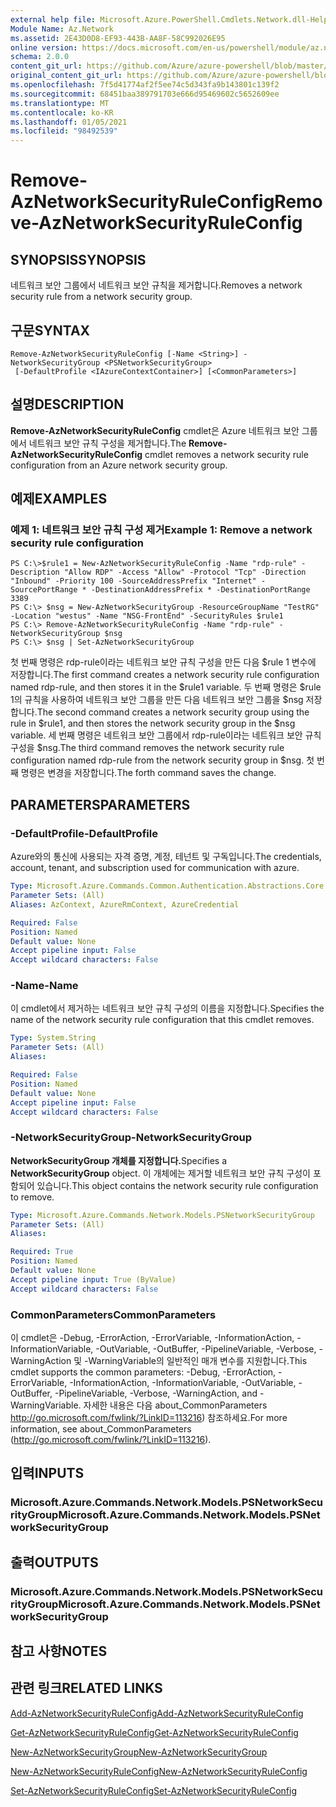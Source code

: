 ```yaml
---
external help file: Microsoft.Azure.PowerShell.Cmdlets.Network.dll-Help.xml
Module Name: Az.Network
ms.assetid: 2E43D0D8-EF93-443B-AA8F-58C992026E95
online version: https://docs.microsoft.com/en-us/powershell/module/az.network/remove-aznetworksecurityruleconfig
schema: 2.0.0
content_git_url: https://github.com/Azure/azure-powershell/blob/master/src/Network/Network/help/Remove-AzNetworkSecurityRuleConfig.md
original_content_git_url: https://github.com/Azure/azure-powershell/blob/master/src/Network/Network/help/Remove-AzNetworkSecurityRuleConfig.md
ms.openlocfilehash: 7f5d41774af2f5ee74c5d343fa9b143801c139f2
ms.sourcegitcommit: 68451baa389791703e666d95469602c5652609ee
ms.translationtype: MT
ms.contentlocale: ko-KR
ms.lasthandoff: 01/05/2021
ms.locfileid: "98492539"
---
```

# <span data-ttu-id="fbe2b-101">Remove-AzNetworkSecurityRuleConfig</span><span class="sxs-lookup"><span data-stu-id="fbe2b-101">Remove-AzNetworkSecurityRuleConfig</span></span>

## <span data-ttu-id="fbe2b-102">SYNOPSIS</span><span class="sxs-lookup"><span data-stu-id="fbe2b-102">SYNOPSIS</span></span>
<span data-ttu-id="fbe2b-103">네트워크 보안 그룹에서 네트워크 보안 규칙을 제거합니다.</span><span class="sxs-lookup"><span data-stu-id="fbe2b-103">Removes a network security rule from a network security group.</span></span>

## <span data-ttu-id="fbe2b-104">구문</span><span class="sxs-lookup"><span data-stu-id="fbe2b-104">SYNTAX</span></span>

```
Remove-AzNetworkSecurityRuleConfig [-Name <String>] -NetworkSecurityGroup <PSNetworkSecurityGroup>
 [-DefaultProfile <IAzureContextContainer>] [<CommonParameters>]
```

## <span data-ttu-id="fbe2b-105">설명</span><span class="sxs-lookup"><span data-stu-id="fbe2b-105">DESCRIPTION</span></span>
<span data-ttu-id="fbe2b-106">**Remove-AzNetworkSecurityRuleConfig** cmdlet은 Azure 네트워크 보안 그룹에서 네트워크 보안 규칙 구성을 제거합니다.</span><span class="sxs-lookup"><span data-stu-id="fbe2b-106">The **Remove-AzNetworkSecurityRuleConfig** cmdlet removes a network security rule configuration from an Azure network security group.</span></span>

## <span data-ttu-id="fbe2b-107">예제</span><span class="sxs-lookup"><span data-stu-id="fbe2b-107">EXAMPLES</span></span>

### <span data-ttu-id="fbe2b-108">예제 1: 네트워크 보안 규칙 구성 제거</span><span class="sxs-lookup"><span data-stu-id="fbe2b-108">Example 1: Remove a network security rule configuration</span></span>
```
PS C:\>$rule1 = New-AzNetworkSecurityRuleConfig -Name "rdp-rule" -Description "Allow RDP" -Access "Allow" -Protocol "Tcp" -Direction "Inbound" -Priority 100 -SourceAddressPrefix "Internet" -SourcePortRange * -DestinationAddressPrefix * -DestinationPortRange 3389
PS C:\> $nsg = New-AzNetworkSecurityGroup -ResourceGroupName "TestRG" -Location "westus" -Name "NSG-FrontEnd" -SecurityRules $rule1
PS C:\> Remove-AzNetworkSecurityRuleConfig -Name "rdp-rule" -NetworkSecurityGroup $nsg
PS C:\> $nsg | Set-AzNetworkSecurityGroup
```

<span data-ttu-id="fbe2b-109">첫 번째 명령은 rdp-rule이라는 네트워크 보안 규칙 구성을 만든 다음 $rule 1 변수에 저장합니다.</span><span class="sxs-lookup"><span data-stu-id="fbe2b-109">The first command creates a network security rule configuration named rdp-rule, and then stores it in the $rule1 variable.</span></span>
<span data-ttu-id="fbe2b-110">두 번째 명령은 $rule 1의 규칙을 사용하여 네트워크 보안 그룹을 만든 다음 네트워크 보안 그룹을 $nsg 저장합니다.</span><span class="sxs-lookup"><span data-stu-id="fbe2b-110">The second command creates a network security group using the rule in $rule1, and then stores the network security group in the $nsg variable.</span></span>
<span data-ttu-id="fbe2b-111">세 번째 명령은 네트워크 보안 그룹에서 rdp-rule이라는 네트워크 보안 규칙 구성을 $nsg.</span><span class="sxs-lookup"><span data-stu-id="fbe2b-111">The third command removes the network security rule configuration named rdp-rule from the network security group in $nsg.</span></span>
<span data-ttu-id="fbe2b-112">첫 번째 명령은 변경을 저장합니다.</span><span class="sxs-lookup"><span data-stu-id="fbe2b-112">The forth command saves the change.</span></span>

## <span data-ttu-id="fbe2b-113">PARAMETERS</span><span class="sxs-lookup"><span data-stu-id="fbe2b-113">PARAMETERS</span></span>

### <span data-ttu-id="fbe2b-114">-DefaultProfile</span><span class="sxs-lookup"><span data-stu-id="fbe2b-114">-DefaultProfile</span></span>
<span data-ttu-id="fbe2b-115">Azure와의 통신에 사용되는 자격 증명, 계정, 테넌트 및 구독입니다.</span><span class="sxs-lookup"><span data-stu-id="fbe2b-115">The credentials, account, tenant, and subscription used for communication with azure.</span></span>

```yaml
Type: Microsoft.Azure.Commands.Common.Authentication.Abstractions.Core.IAzureContextContainer
Parameter Sets: (All)
Aliases: AzContext, AzureRmContext, AzureCredential

Required: False
Position: Named
Default value: None
Accept pipeline input: False
Accept wildcard characters: False
```

### <span data-ttu-id="fbe2b-116">-Name</span><span class="sxs-lookup"><span data-stu-id="fbe2b-116">-Name</span></span>
<span data-ttu-id="fbe2b-117">이 cmdlet에서 제거하는 네트워크 보안 규칙 구성의 이름을 지정합니다.</span><span class="sxs-lookup"><span data-stu-id="fbe2b-117">Specifies the name of the network security rule configuration that this cmdlet removes.</span></span>

```yaml
Type: System.String
Parameter Sets: (All)
Aliases:

Required: False
Position: Named
Default value: None
Accept pipeline input: False
Accept wildcard characters: False
```

### <span data-ttu-id="fbe2b-118">-NetworkSecurityGroup</span><span class="sxs-lookup"><span data-stu-id="fbe2b-118">-NetworkSecurityGroup</span></span>
<span data-ttu-id="fbe2b-119">**NetworkSecurityGroup 개체를 지정합니다.**</span><span class="sxs-lookup"><span data-stu-id="fbe2b-119">Specifies a **NetworkSecurityGroup** object.</span></span>
<span data-ttu-id="fbe2b-120">이 개체에는 제거할 네트워크 보안 규칙 구성이 포함되어 있습니다.</span><span class="sxs-lookup"><span data-stu-id="fbe2b-120">This object contains the network security rule configuration to remove.</span></span>

```yaml
Type: Microsoft.Azure.Commands.Network.Models.PSNetworkSecurityGroup
Parameter Sets: (All)
Aliases:

Required: True
Position: Named
Default value: None
Accept pipeline input: True (ByValue)
Accept wildcard characters: False
```

### <span data-ttu-id="fbe2b-121">CommonParameters</span><span class="sxs-lookup"><span data-stu-id="fbe2b-121">CommonParameters</span></span>
<span data-ttu-id="fbe2b-122">이 cmdlet은 -Debug, -ErrorAction, -ErrorVariable, -InformationAction, -InformationVariable, -OutVariable, -OutBuffer, -PipelineVariable, -Verbose, -WarningAction 및 -WarningVariable의 일반적인 매개 변수를 지원합니다.</span><span class="sxs-lookup"><span data-stu-id="fbe2b-122">This cmdlet supports the common parameters: -Debug, -ErrorAction, -ErrorVariable, -InformationAction, -InformationVariable, -OutVariable, -OutBuffer, -PipelineVariable, -Verbose, -WarningAction, and -WarningVariable.</span></span> <span data-ttu-id="fbe2b-123">자세한 내용은 다음 about_CommonParameters http://go.microsoft.com/fwlink/?LinkID=113216) 참조하세요.</span><span class="sxs-lookup"><span data-stu-id="fbe2b-123">For more information, see about_CommonParameters (http://go.microsoft.com/fwlink/?LinkID=113216).</span></span>

## <span data-ttu-id="fbe2b-124">입력</span><span class="sxs-lookup"><span data-stu-id="fbe2b-124">INPUTS</span></span>

### <span data-ttu-id="fbe2b-125">Microsoft.Azure.Commands.Network.Models.PSNetworkSecurityGroup</span><span class="sxs-lookup"><span data-stu-id="fbe2b-125">Microsoft.Azure.Commands.Network.Models.PSNetworkSecurityGroup</span></span>

## <span data-ttu-id="fbe2b-126">출력</span><span class="sxs-lookup"><span data-stu-id="fbe2b-126">OUTPUTS</span></span>

### <span data-ttu-id="fbe2b-127">Microsoft.Azure.Commands.Network.Models.PSNetworkSecurityGroup</span><span class="sxs-lookup"><span data-stu-id="fbe2b-127">Microsoft.Azure.Commands.Network.Models.PSNetworkSecurityGroup</span></span>

## <span data-ttu-id="fbe2b-128">참고 사항</span><span class="sxs-lookup"><span data-stu-id="fbe2b-128">NOTES</span></span>

## <span data-ttu-id="fbe2b-129">관련 링크</span><span class="sxs-lookup"><span data-stu-id="fbe2b-129">RELATED LINKS</span></span>

[<span data-ttu-id="fbe2b-130">Add-AzNetworkSecurityRuleConfig</span><span class="sxs-lookup"><span data-stu-id="fbe2b-130">Add-AzNetworkSecurityRuleConfig</span></span>](./Add-AzNetworkSecurityRuleConfig.md)

[<span data-ttu-id="fbe2b-131">Get-AzNetworkSecurityRuleConfig</span><span class="sxs-lookup"><span data-stu-id="fbe2b-131">Get-AzNetworkSecurityRuleConfig</span></span>](./Get-AzNetworkSecurityRuleConfig.md)

[<span data-ttu-id="fbe2b-132">New-AzNetworkSecurityGroup</span><span class="sxs-lookup"><span data-stu-id="fbe2b-132">New-AzNetworkSecurityGroup</span></span>](./New-AzNetworkSecurityGroup.md)

[<span data-ttu-id="fbe2b-133">New-AzNetworkSecurityRuleConfig</span><span class="sxs-lookup"><span data-stu-id="fbe2b-133">New-AzNetworkSecurityRuleConfig</span></span>](./New-AzNetworkSecurityRuleConfig.md)

[<span data-ttu-id="fbe2b-134">Set-AzNetworkSecurityRuleConfig</span><span class="sxs-lookup"><span data-stu-id="fbe2b-134">Set-AzNetworkSecurityRuleConfig</span></span>](./Set-AzNetworkSecurityRuleConfig.md)


